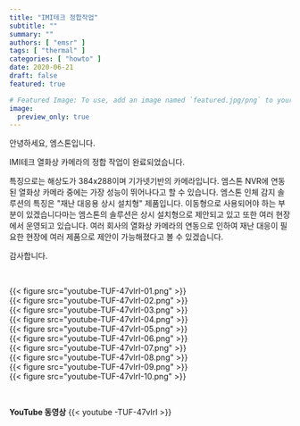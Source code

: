 ```yaml
---
title: "IMI테크 정합작업"
subtitle: ""
summary: ""
authors: [ "emsr" ]
tags: [ "thermal" ]
categories: [ "howto" ]
date: 2020-06-21
draft: false
featured: true

# Featured Image: To use, add an image named `featured.jpg/png` to your page's folder.
image:
  preview_only: true
---
```


안녕하세요, 엠스톤입니다.

IMI테크 열화상 카메라의 정합 작업이 완료되었습니다. 

특징으로는 해상도가 384x288이며 기가넷기반의 카메라입니다. 엠스톤 NVR에 연동된 열화상 카메라 중에는 가장 성능이 뛰어나다고 할 수 있습니다. 엠스톤 인체 감지 솔루션의 특징은 "재난 대응용 상시 설치형" 제품입니다. 이동형으로 사용되어야 하는 부분이 있겠습니다마는 엠스톤의 솔루션은 상시 설치형으로 제안되고 있고 또한 여러 현장에서 운영되고 있습니다. 여러 회사의 열화상 카메라의 연동으로 인하여 재난 대응이 필요한 현장에 여러 제품으로 제안이 가능해졌다고 볼 수 있겠습니다.

감사합니다.

&nbsp;

<div class="container"><div class="row no-gutters">
<div class="col-sm-6">{{< figure src="youtube-TUF-47vlrI-01.png" >}}</div>
<div class="col-sm-6">{{< figure src="youtube-TUF-47vlrI-02.png" >}}</div>
<div class="col-sm-6">{{< figure src="youtube-TUF-47vlrI-03.png" >}}</div>
<div class="col-sm-6">{{< figure src="youtube-TUF-47vlrI-04.png" >}}</div>
<div class="col-sm-6">{{< figure src="youtube-TUF-47vlrI-05.png" >}}</div>
<div class="col-sm-6">{{< figure src="youtube-TUF-47vlrI-06.png" >}}</div>
<div class="col-sm-6">{{< figure src="youtube-TUF-47vlrI-07.png" >}}</div>
<div class="col-sm-6">{{< figure src="youtube-TUF-47vlrI-08.png" >}}</div>
<div class="col-sm-6">{{< figure src="youtube-TUF-47vlrI-09.png" >}}</div>
<div class="col-sm-6">{{< figure src="youtube-TUF-47vlrI-10.png" >}}</div>
</div></div>

&nbsp;

**YouTube 동영상**
{{< youtube -TUF-47vlrI >}}
